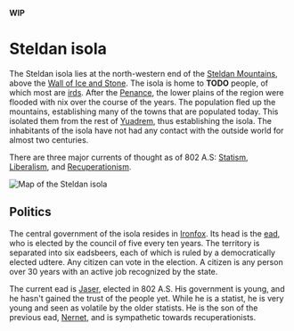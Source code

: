 **WIP**

# Steldan isola
The Steldan isola lies at the north-western end of the [Steldan Mountains](TODO), above the [Wall of Ice and Stone](TODO).
The isola is home to **TODO** people, of which most are [irds](TODO).
After the [Penance](TODO), the lower plains of the region were flooded with nix over the course of the years.
The population fled up the mountains, establishing many of the towns that are populated today.
This isolated them from the rest of [Yuadrem](TODO), thus establishing the isola.
The inhabitants of the isola have not had any contact with the outside world for almost two centuries.

There are three major currents of thought as of 802 A.S: [Statism](politics/statism), [Liberalism](politics/liberalism), and [Recuperationism](politics/recuperationism).

![Map of the Steldan isola](img/steldan_isola_v010.png)

## Politics
The central government of the isola resides in [Ironfox](TODO).
Its head is the [ead](../../../cultures/krudzal/political_hierarchy), who is elected by the council of five every ten years.
The territory is separated into six eadsbeers, each of which is ruled by a democratically elected udtere.
Any citizen can vote in the election.
A citizen is any person over 30 years with an active job recognized by the state.

The current ead is [Jaser](TODO), elected in 802 A.S.
His government is young, and he hasn't gained the trust of the people yet.
While he is a statist, he is very young and seen as volatile by the older statists.
He is the son of the previous ead, [Nernet](TODO), and is sympathetic towards recuperationists.
